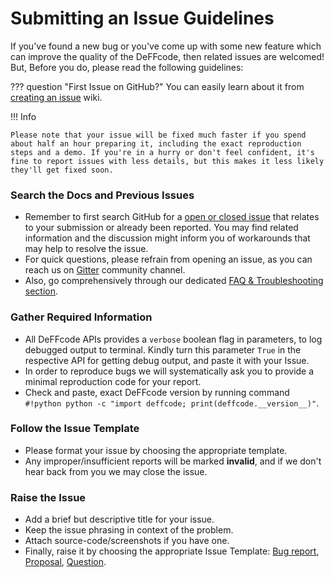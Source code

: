 <!--
===============================================
DeFFcode library source-code is deployed under the Apache 2.0 License:

Copyright (c) 2021 Abhishek Thakur(@abhiTronix) <abhi.una12@gmail.com>

Licensed under the Apache License, Version 2.0 (the "License");
you may not use this file except in compliance with the License.
You may obtain a copy of the License at

   http://www.apache.org/licenses/LICENSE-2.0

Unless required by applicable law or agreed to in writing, software
distributed under the License is distributed on an "AS IS" BASIS,
WITHOUT WARRANTIES OR CONDITIONS OF ANY KIND, either express or implied.
See the License for the specific language governing permissions and
limitations under the License.
===============================================
-->

# Submitting an Issue Guidelines

If you've found a new bug or you've come up with some new feature which can improve the quality of the DeFFcode, then related issues are welcomed! But, Before you do, please read the following guidelines:

??? question "First Issue on GitHub?" 
    You can easily learn about it from [creating an issue](https://help.github.com/en/github/managing-your-work-on-github/creating-an-issue) wiki.

!!! Info 

    Please note that your issue will be fixed much faster if you spend about half an hour preparing it, including the exact reproduction steps and a demo. If you're in a hurry or don't feel confident, it's fine to report issues with less details, but this makes it less likely they'll get fixed soon.

### Search the Docs and Previous Issues

  * Remember to first search GitHub for a [open or closed issue](https://github.com/abhiTronix/deffcode/issues?q=is%3Aissue) that relates to your submission or already been reported. You may find related information and the discussion might inform you of workarounds that may help to resolve the issue. 
  * For quick questions, please refrain from opening an issue, as you can reach us on [Gitter](https://gitter.im/deffcode-python/community) community channel.
  * Also, go comprehensively through our dedicated [FAQ & Troubleshooting section](../../help/get_help/#frequently-asked-questions).

### Gather Required Information

* All DeFFcode APIs provides a `verbose` boolean flag in parameters, to log debugged output to terminal. Kindly turn this parameter `True` in the respective API for getting debug output, and paste it with your Issue. 
* In order to reproduce bugs we will systematically ask you to provide a minimal reproduction code for your report. 
* Check and paste, exact DeFFcode version by running command `#!python python -c "import deffcode; print(deffcode.__version__)"`.

### Follow the Issue Template

* Please format your issue by choosing the appropriate template. 
* Any improper/insufficient reports will be marked **invalid**, and if we don't hear back from you we may close the issue.

### Raise the Issue

* Add a brief but descriptive title for your issue.
* Keep the issue phrasing in context of the problem.
* Attach source-code/screenshots if you have one.
* Finally, raise it by choosing the appropriate Issue Template: [Bug report](https://github.com/abhiTronix/deffcode/issues/new?labels=issue%3A+bug&template=bug_report.md), [Proposal](https://github.com/abhiTronix/deffcode/issues/new?labels=issue%3A+proposal&template=proposal.md), [Question](https://github.com/abhiTronix/deffcode/issues/new?labels=issue%3A+question&template=question.md).

&nbsp; 
